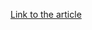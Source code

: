 [Link to the article](https://thehackernews.com/2025/05/coinbase-agents-bribed-data-of-1-users.html)

